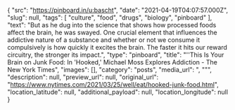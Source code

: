 {
  "src": "https://pinboard.in/u:bascht",
  "date": "2021-04-19T04:07:57.000Z",
  "slug": null,
  "tags": [
    "culture",
    "food",
    "drugs",
    "biology",
    "pinboard"
  ],
  "text": "But as he dug into the science that shows how processed foods affect the brain, he was swayed. One crucial element that influences the addictive nature of a substance and whether or not we consume it compulsively is how quickly it excites the brain. The faster it hits our reward circuitry, the stronger its impact.",
  "type": "pinboard",
  "title": "''This Is Your Brain on Junk Food: In 'Hooked,' Michael Moss Explores Addiction - The New York Times",
  "images": [],
  "category": "posts",
  "media_url": ", \"\"",
  "description": null,
  "preview_url": null,
  "original_url": "https://www.nytimes.com/2021/03/25/well/eat/hooked-junk-food.html",
  "location_latitude": null,
  "additional_payload": null,
  "location_longitude": null
}